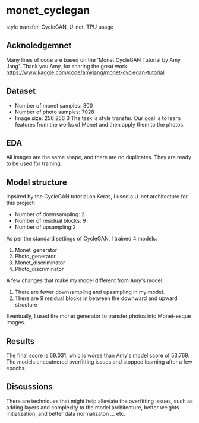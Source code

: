 # monet_cyclegan
style transfer, CycleGAN, U-net, TPU usage

## Acknoledgemnet
Many lines of code are based on the 'Monet CycleGAN Tutorial by Amy Jang'. Thank you Amy, for sharing the great work.
https://www.kaggle.com/code/amyjang/monet-cyclegan-tutorial

## Dataset
* Number of monet samples: 300
* Number of photo samples: 7028
* Image size: 256 256 3
The task is style transfer. Our goal is to learn features from the works of Monet and then apply them to the photos. 

## EDA
All images are the same shape, and there are no duplicates. They are ready to be used for training.

## Model structure
Inpsired by the CycleGAN tutorial on Keras, I used a U-net architecture for this project:
* Number of downsampling: 2
* Number of residual blocks: 9
* Number of upsampling:2

As per the standard settings of CycleGAN, I trained 4 models:
1. Monet_generator
2. Photo_generator
3. Monet_discriminator
4. Photo_discriminator

A few changes that make my model different from Amy's model:
1. There are fewer downsampling and upsampling in my model.
2. There are 9 residual blocks in between the downward and upward structure

Eventually, I used the monet generator to transfer photos into Monet-esque images.

## Results
The final score is 69.031, whic is worse than Amy's model score of 53.769. The models encoutnered overfitting issues and stopped learning after a few epochs. 

## Discussions
There are techniques that might help alleviate the overfitting issues, such as adding layers and complexity to the model architecture, better weights initialization, and better data normalizaton ... etc. 
